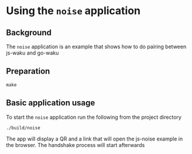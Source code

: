 # Using the `noise` application

## Background

The `noise` application is an example that shows how to do pairing between js-waku and go-waku

## Preparation
```
make
```

## Basic application usage

To start the `noise` application run the following from the project directory

```
./build/noise
```
The app will display a QR and a link that will open the js-noise example in the browser. The handshake process will start afterwards
